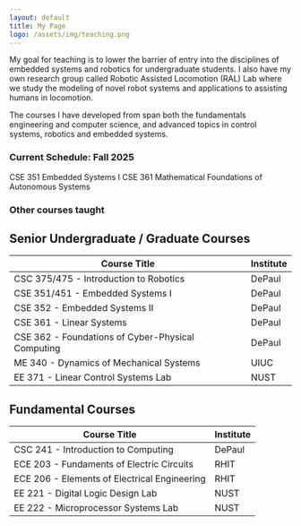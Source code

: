 ```yaml
---
layout: default
title: My Page
logo: /assets/img/teaching.png
---
```


My goal for teaching is to lower the barrier of entry into the disciplines of embedded systems and robotics for undergraduate students. I also have my own research group called Robotic Assisted Locomotion (RAL) Lab where we study the modeling of novel robot systems and applications to assisting humans in locomotion.

The courses I have developed from span both the fundamentals engineering and computer science, and advanced topics in control systems, robotics and embedded systems.

### Current Schedule: Fall 2025

CSE 351 Embedded Systems I
CSE 361 Mathematical Foundations of Autonomous Systems

### Other courses taught

## Senior Undergraduate / Graduate Courses

| Course Title | Institute |
|-------------|-----------|
| CSC 375/475 - Introduction to Robotics | DePaul |
| CSE 351/451 - Embedded Systems I | DePaul |
| CSE 352 - Embedded Systems II | DePaul |
| CSE 361 - Linear Systems | DePaul |
| CSE 362 - Foundations of Cyber-Physical Computing | DePaul |
| ME 340 - Dynamics of Mechanical Systems | UIUC |
| EE 371 - Linear Control Systems Lab | NUST |

## Fundamental Courses

| Course Title | Institute |
|-------------|-----------|
| CSC 241 - Introduction to Computing | DePaul |
| ECE 203 - Fundaments of Electric Circuits | RHIT |
| ECE 206 - Elements of Electrical Engineering | RHIT |
| EE 221 - Digital Logic Design Lab | NUST |
| EE 222 - Microprocessor Systems Lab | NUST |

